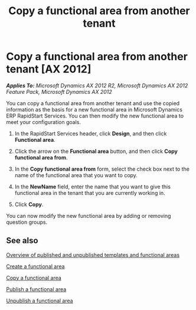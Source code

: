 ﻿---
title: Copy a functional area from another tenant
TOCTitle: Copy a functional area from another tenant
ms:assetid: b4904e77-656d-4502-badc-facac7d63a45
ms:mtpsurl: https://technet.microsoft.com/en-us/library/Hh413247(v=AX.60)
ms:contentKeyID: 36918938
ms.date: 03/12/2013
mtps_version: v=AX.60
f1_keywords:
- copy
- functional area
---

# Copy a functional area from another tenant [AX 2012]


_**Applies To:** Microsoft Dynamics AX 2012 R2, Microsoft Dynamics AX 2012 Feature Pack, Microsoft Dynamics AX 2012_

You can copy a functional area from another tenant and use the copied information as the basis for a new functional area in Microsoft Dynamics ERP RapidStart Services. You can then modify the new functional area to meet your configuration goals.

1.  In the RapidStart Services header, click **Design**, and then click **Functional area**.

2.  Click the arrow on the **Functional area** button, and then click **Copy functional area from**.

3.  In the **Copy functional area from** form, select the check box next to the name of the functional area that you want to copy.

4.  In the **NewName** field, enter the name that you want to give this functional area in the tenant that you are currently working in.

5.  Click **Copy**.

You can now modify the new functional area by adding or removing question groups.

## See also

[Overview of published and unpublished templates and functional areas](learn-about-published-and-unpublished-templates-and-functional-areas-in-rapidstart-services.md)

[Create a functional area](create-a-functional-area-in-rapidstart-services.md)

[Copy a functional area](copy-a-functional-area-in-rapidstart-services.md)

[Publish a functional area](publish-a-functional-area-in-rapidstart-services.md)

[Unpublish a functional area](unpublish-a-functional-area-in-rapidstart-services.md)

